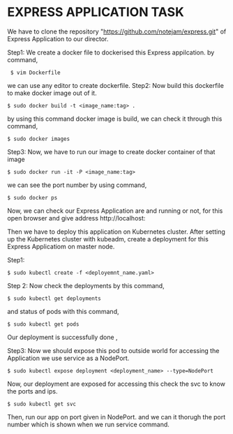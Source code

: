 # EXPRESS APPLICATION TASK

We have to clone the repository "https://github.com/notejam/express.git" of Express Application to our director.

Step1:
We create a docker file to dockerised this Express appilcation. by command,

     $ vim Dockerfile

we can use any editor to create dockerfile.
Step2:
Now build this dockerfile to make docker image out of it.

    $ sudo docker build -t <image_name:tag> .

by using this command docker image is build, we can check it through this command,

    $ sudo docker images

Step3:
Now, we have to run our image to create docker container of that image

    $ sudo docker run -it -P <image_name:tag>

we can see the port number by using command,
        
    $ sudo docker ps

Now, we can check our Express Application are and running or not, 
for this open browser and give address http://localhost:<port-number>
 

Then we have to deploy this application on Kubernetes cluster. After setting up the Kubernetes cluster with kubeadm, create a deployment for this Express Applicatiom on master node.

Step1:
  
    $ sudo kubectl create -f <deployemnt_name.yaml>

Step 2:
Now check the deployments by this command,

    $ sudo kubectl get deployments

and status of pods with this command,

    $ sudo kubectl get pods

Our deployment is successfully done ,

Step3:
Now we should expose this pod to outside world for accessing the Application
we use service as a NodePort.

    $ sudo kubectl expose deployment <deployment_name> --type=NodePort

Now, our deployment are exposed for accessing this check the svc to know the ports and ips.

    $ sudo kubectl get svc

Then, run our app on port given in NodePort.
and we can it thorugh the port number which is shown when we run service command.
